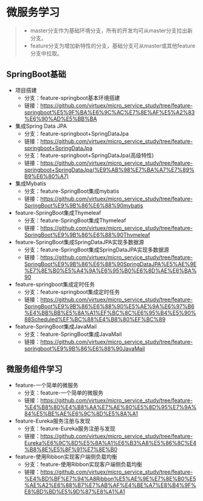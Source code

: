 # 微服务学习
> - master分支作为基础环境分支，所有的开发均可从master分支拉出新分支。
> - feature分支为增加新特性的分支，基础分支可从master或其他feature分支中拉取。
## SpringBoot基础
- 项目搭建
  - 分支：feature-springboot基本环境搭建
  - 链接：https://github.com/virtuex/micro_service_study/tree/feature-springboot%E5%9F%BA%E6%9C%AC%E7%8E%AF%E5%A2%83%E6%90%AD%E5%BB%BA
- 集成Spring Data JPA
  - 分支：feature-springboot+SpringDataJpa
  - 链接：https://github.com/virtuex/micro_service_study/tree/feature-springboot+SpringDataJpa
  - 分支：feature-springboot+SpringDataJpa(高级特性)
  - 链接：https://github.com/virtuex/micro_service_study/tree/feature-springboot+SpringDataJpa(%E9%AB%98%E7%BA%A7%E7%89%B9%E6%80%A7) 
- 集成Mybatis
  - 分支：feature-SpringBoot集成mybatis
  - 链接：https://github.com/virtuex/micro_service_study/tree/feature-SpringBoot%E9%9B%86%E6%88%90mybatis
- feature-SpringBoot集成Thymeleaf
  - 分支：feature-SpringBoot集成Thymeleaf
  - 链接：https://github.com/virtuex/micro_service_study/tree/feature-SpringBoot%E9%9B%86%E6%88%90Thymeleaf
- feature-SpringBoot集成SpringDataJPA实现多数据源
  - 分支：feature-SpringBoot集成SpringDataJPA实现多数据源
  - 链接：https://github.com/virtuex/micro_service_study/tree/feature-SpringBoot%E9%9B%86%E6%88%90SpringDataJPA%E5%AE%9E%E7%8E%B0%E5%A4%9A%E6%95%B0%E6%8D%AE%E6%BA%90
- feature-springboot集成定时任务
  - 分支：feature-springboot集成定时任务
  - 链接：https://github.com/virtuex/micro_service_study/tree/feature-SpringBoot%E9%9B%86%E6%88%90%E5%AE%9A%E6%97%B6%E4%BB%BB%E5%8A%A1%EF%BC%8C%E6%95%B4%E5%90%88Scheduled%EF%BC%88%E4%B8%80%EF%BC%89
- feature-SpringBoot集成JavaMail
  - 分支：feature-SpringBoot集成JavaMail
  - 链接：https://github.com/virtuex/micro_service_study/tree/feature-springboot%E9%9B%86%E6%88%90JavaMail
## 微服务组件学习
- feature-一个简单的微服务
  - 分支：feature-一个简单的微服务
  - 链接：https://github.com/virtuex/micro_service_study/tree/feature-%E4%B8%80%E4%B8%AA%E7%AE%80%E5%8D%95%E7%9A%84%E5%BE%AE%E6%9C%8D%E5%8A%A1
- feature-Eureka服务注册与发现
  - 分支：feature-Eureka服务注册与发现
  - 链接：https://github.com/virtuex/micro_service_study/tree/feature-Eureka%E6%9C%8D%E5%8A%A1%E6%B3%A8%E5%86%8C%E4%B8%8E%E5%8F%91%E7%8E%B0
- feature-使用Ribbon实现客户端侧负载均衡
  - 分支：feature-使用Ribbon实现客户端侧负载均衡
  - 链接：https://github.com/virtuex/micro_service_study/tree/feature-%E4%BD%BF%E7%94%A8Ribbon%E5%AE%9E%E7%8E%B0%E5%AE%A2%E6%88%B7%E7%AB%AF%E4%BE%A7%E8%B4%9F%E8%BD%BD%E5%9D%87%E8%A1%A1
